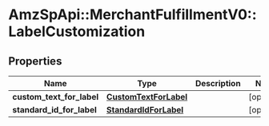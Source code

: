 # AmzSpApi::MerchantFulfillmentV0::LabelCustomization

## Properties
Name | Type | Description | Notes
------------ | ------------- | ------------- | -------------
**custom_text_for_label** | [**CustomTextForLabel**](CustomTextForLabel.md) |  | [optional] 
**standard_id_for_label** | [**StandardIdForLabel**](StandardIdForLabel.md) |  | [optional] 

